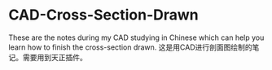 # CAD-Cross-Section-Drawn
These are the notes during my CAD studying in Chinese which can help you learn how to finish the cross-section drawn. 这是用CAD进行剖面图绘制的笔记。需要用到天正插件。
